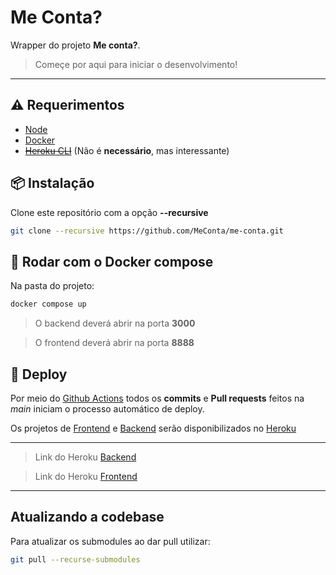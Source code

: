 # Me Conta? #


Wrapper do projeto **Me conta?**.

> Começe por aqui para iniciar o desenvolvimento!

---

## :warning: Requerimentos ##

* [Node](https://nodejs.org/)
* [Docker](https://www.docker.com/products/docker-desktop)
* ~~[Heroku CLI](https://devcenter.heroku.com/articles/heroku-cli)~~
(Não é **necessário**, mas interessante)

## :package: Instalação ##

Clone este repositório com a opção **--recursive**

```bash
git clone --recursive https://github.com/MeConta/me-conta.git
```

## :whale: Rodar com o Docker compose ##

Na pasta do projeto:
```bash
docker compose up
```

> O backend deverá abrir na porta **3000**

> O frontend deverá abrir na porta **8888**


## :robot: Deploy ##


Por meio do [Github Actions](https://github.com/features/actions) todos os **commits** e **Pull requests** feitos na *main* iniciam o processo automático de deploy.

Os projetos de [Frontend](https://github.com/MeConta/me-conta-frontend) e [Backend](https://github.com/MeConta/me-conta-backend) serão disponibilizados no [Heroku](https://heroku.com)

---

> Link do Heroku [Backend](https://me-conta-backend.herokuapp.com)

> Link do Heroku [Frontend](https://me-conta-frontend.herokuapp.com)

---

## Atualizando a codebase

Para atualizar os submodules ao dar pull utilizar:

```bash
git pull --recurse-submodules
```